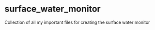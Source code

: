 # surface_water_monitor
Collection of all my important files for creating the surface water monitor
